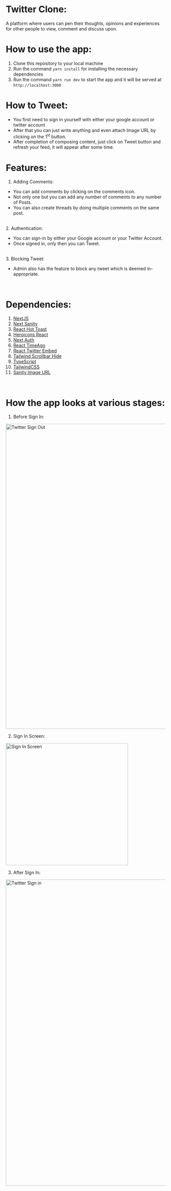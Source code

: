 # Twitter Clone:
A platform where users can pen their thoughts, opinions and experiences for other people to view, comment and discuss upon.

# How to use the app:
1. Clone this repository to your local machine
2. Run the command `yarn install` for installing the necessary dependencies
3. Run the command `yarn run dev` to start the app and it will be served at `http://localhost:3000`

# How to Tweet:
- You first need to sign in yourself with either your google account or twitter account
- After that you can just write anything and even attach Image URL by clicking on the 1<sup>st</sup> button.
- After completion of composing content, just click on Tweet button and refresh your feed, it will appear after some time.

# Features:
1. Adding Comments:
- You can add comments by clicking on the comments icon.
- Not only one but you can add any number of comments to any number of Posts.
- You can also create threads by doing multiple comments on the same post.
<br>
2. Authentication:

- You can sign-in by either your Google account or your Twitter Account.
- Once signed in, only then you can Tweet.
<br>
3. Blocking Tweet:

- Admin also has the feature to block any tweet which is deemed in-appropriate.
<br>

# Dependencies:
1. [NextJS](https://nextjs.org/)
2. [Next Sanity](https://www.npmjs.com/package/next-sanity)
3. [React Hot Toast](https://react-hot-toast.com/)
4. [Heroicons React](https://heroicons.com/)
5. [Next Auth](https://next-auth.js.org/)
6. [React TimeAgo](https://www.npmjs.com/package/react-timeago)
7. [React Twitter Embed](https://www.npmjs.com/package/react-twitter-embed)
8. [Tailwind Scrollbar Hide](https://www.npmjs.com/package/tailwind-scrollbar-hide)
9. [TypeScript](https://www.typescriptlang.org/)
10. [TailwindCSS](https://tailwindcss.com/)
11. [Sanity Image URL](https://www.npmjs.com/package/@sanity/image-url)
<br>

# How the app looks at various stages:
1. Before Sign In:
<img width="962" alt="Twitter Sign Out" src="https://user-images.githubusercontent.com/84381242/188077926-7dfb2a05-6072-4fb0-bed5-64ebdf273eeb.PNG">

2. Sign In Screen:
<img width="385" alt="Sign In Screen" src="https://user-images.githubusercontent.com/84381242/188078024-226cf6a9-812c-4ea2-9a03-83572fa93dd7.PNG">

3. After Sign In:
<img width="965" alt="Twitter Sign in" src="https://user-images.githubusercontent.com/84381242/188078061-eb504694-9fc2-434c-8ea8-03e15f426253.PNG">




